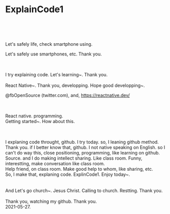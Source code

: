 # ExplainCode1

<br/>
<br/>
<br/>
<p>Let's safely life, check smartphone using. </p>
 
 <p>Let's safely use smartphones, etc. Thank you.</p> 
 
<br/>
<br/>
 I try explaining code. Let's learning~. Thank you.  

<br/>
<br/>
 React Native~. Thank you, developping. Hope good developping~.
 
<br/>
 
 
 @fbOpenSource (twitter.com), and, https://reactnative.dev/
 
<br/>
<br/>
 React native. programming.
 
<br/>
 Getting started~. How about this.
 
<br/>
<br/>
<br/>
 
 
I explaning code throught, github. I try today. so, I leaning github method. Thank you. 
if I better know that, github. I not native speaking on English. so I can't do way this, close positioning, programming, like learning on github.
<br/>
Source. and I do making intellect sharing. Like class room. Funny, interestting, make conversation like class room.
<br/>
Help friend, on class room. Make good help to whom, like sharing, etc.
<br/>
So, I make that, explaning code. ExplinCode1. Enjoy today~. 
<br/>
<br/>  
 And Let's go church~. Jesus Christ. Calling to church. Restting. Thank you.
 <br/>
 <br/>
 Thank you, watching my github. Thank you.
 <br/>
 2021-05-27.
